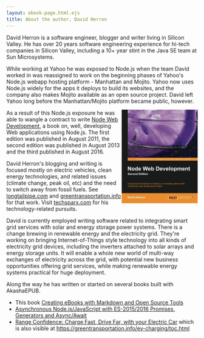 ```yaml
---
layout: ebook-page.html.ejs
title: About the author, David Herron
---
```


David Herron is a software engineer, blogger and writer living in Silicon Valley.  He has over 20 years software engineering experience for hi-tech companies in Silicon Valley, including a 10+ year stint in the Java SE team at Sun Microsystems.

While working at Yahoo he was exposed to Node.js when the team David worked in was reassigned to work on the beginning phases of Yahoo's Node.js webapp hosting platform - Manhattan and Mojito.  Yahoo now uses Node.js widely for the apps it deploys to build its websites, and the company also makes Mojito available as an open source project.  David left Yahoo long before the Manhattan/Mojito platform became public, however.

<a href="http://www.amazon.com/gp/product/1782163301/ref=as_li_tl?ie=UTF8&camp=1789&creative=390957&creativeASIN=1782163301&linkCode=as2&tag=thereikipage&linkId=CIKLA5WTI6GVM6GI" rel="nofollow"><img src="images/node-web-dev-cover.jpg" style="float: right; max-width: 200px;"/></a>As a result of this Node.js exposure he was able to wangle a contract to write <a href="http://www.amazon.com/gp/product/1782163301/ref=as_li_tl?ie=UTF8&camp=1789&creative=390957&creativeASIN=1782163301&linkCode=as2&tag=thereikipage&linkId=CIKLA5WTI6GVM6GI" rel="nofollow">Node Web Development</a>, a book on, well, developing Web applications using Node.js.  The first edition was published in August 2011, the second edition was published in August 2013 and the third published in August 2016.

David Herron's blogging and writing is focused mostly on electric vehicles, clean energy technologies, and related issues (climate change, peak oil, etc) and the need to switch away from fossil fuels.  See [longtailpipe.com](https://longtailpipe.com) and [greentransportation.info](https://greentransportation.info) for that work.  Visit [techsparx.com](https://techsparx.com) for his technology-related pursuits.

David is currently employed writing software related to integrating smart grid services with solar and energy storage power systems.  There is a change brewing in renewable energy and the electricity grid.  They're working on bringing Internet-of-Things style technology into all kinds of electricity grid devices, including the inverters attached to solar arrays and energy storage units.  It will enable a whole new world of multi-way exchanges of electricity across the grid, with potential new business opportunities offering grid services, while making renewable energy systems practical for huge deployment.

Along the way he has written or started on several books built with AkashaEPUB.

* This book [Creating eBooks with Markdown and Open Source Tools](http://amzn.to/2fa7Log)
* [Asynchronous Node.js/JavaScript with ES-2015/2016 Promises, Generators and Async/Await](http://amzn.to/2w86p1g)
* [Range Confidence: Charge Fast, Drive Far, with your Electric Car](http://amzn.to/2v0XP4c) which is also visible at https://greentransportation.info/ev-charging/toc.html
